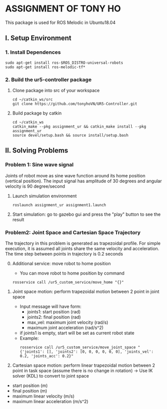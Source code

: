 # ASSIGNMENT OF TONY HO
This package is used for ROS Melodic in Ubuntu18.04

## I. Setup Environment
### 1. Install Dependences
```
sudo apt-get install ros-$ROS_DISTRO-universal-robots
sudo apt-get install ros-melodic-tf*
```
### 2. Build the ur5-controller package
1. Clone package into src of your workspace
    ```
    cd ~/catkin_ws/src
    git clone https://github.com/tonyhoVN/UR5-Controller.git
    ```
2. Build package by catkin
    ```
    cd ~/catkin_ws
    catkin_make --pkg assignment_ur && catkin_make install --pkg assignment_ur
    source devel/setup.bash && source install/setup.bash
    ```

## II. Solving Problems 

### Problem 1: Sine wave signal
Joints of robot move as sine wave function around its home position (vertical position). The input signal has amplitude of 30 degrees and angular velocity is 90 degree/second  
1. Launch simulation environment
    ```
    roslaunch assignment_ur assignment1.launch
    ```
2. Start simulation: go to gazebo gui and press the "play" button to see the result

### Problem2: Joint Space and Cartesian Space Trajectory 
The trajectory in this problem is generated as trapezoidal profile. For simple execution, it is assumed all joints share the same velocity and acceleration. The time step between points in trajectory is 0.2 seconds

0. Additional service: move robot to home position
    * You can move robot to home position by command
    ```
    rosservice call /ur5_custom_service/move_home "{}"
    ```

1. Joint space motion: perform trapezoidal motion between 2 point in joint space 
    * Input message will have form:    
        * joints1: start position (rad)  
        * joints2: final position (rad)
        * max_vel: maximum joint velocity (rad/s)
        * maximum joint acceleration (rad/s^2)
    * if joints1 is empty, start will be set as current robot state 
    * Example:
        ```
        rosservice call /ur5_custom_service/move_joint_space "{'joints1': [], 'joints2': [0, 0, 0, 0, 0, 0], 'joints_vel': 0.2, 'joints_acc': 0.2}"
        ```


2. Cartesian space motion: perform linear trapezoidal motion between 2 point in task space (assume there is no change in rotation) -> Use IK solver (KDL) to convert to joint space
- start position (m)
- final position (m)
- maximum linear velocity (m/s)
- maximum linear acceleration (m/s^2)
